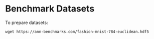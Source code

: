 # Benchmark Datasets

To prepare datasets:

```shell
wget https://ann-benchmarks.com/fashion-mnist-784-euclidean.hdf5
```
